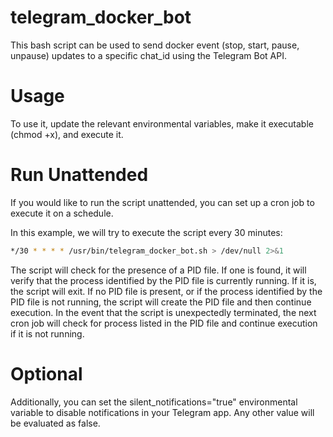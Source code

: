 # telegram_docker_bot
This bash script can be used to send docker event (stop, start, pause, unpause) updates to a specific chat_id using the Telegram Bot API.

# Usage
To use it, update the relevant environmental variables, make it executable (chmod +x), and execute it.

# Run Unattended
If you would like to run the script unattended, you can set up a cron job to execute it on a schedule.

In this example, we will try to execute the script every 30 minutes:
```bash
*/30 * * * * /usr/bin/telegram_docker_bot.sh > /dev/null 2>&1
```

The script will check for the presence of a PID file. If one is found, it will verify that the process identified by the PID file is currently running. If it is, the script will exit. If no PID file is present, or if the process identified by the PID file is not running, the script will create the PID file and then continue execution. In the event that the script is unexpectedly terminated, the next cron job will check for process listed in the PID file and continue execution if it is not running.

# Optional
Additionally, you can set the silent_notifications="true" environmental variable to disable notifications in your Telegram app. Any other value will be evaluated as false. 
